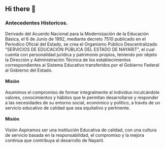 ## Hi there 👋

### Antecedentes Historicos.
Derivado del Acuerdo Nacional para la Modernización de la Educación Básica, el 6 de Junio de 1992, mediante decreto 7510 publicado en el Periodico Oficial del Estado, se crea el Organismo Público Descentralizado "SERVICIOS DE EDUCACIÓN PÚBLICA DEL ESTADO DE NAYARIT", el cual cuenta con personalidad jurídica y patrimonio propios, teniendo por objeto la Dirección y Administración Técnica de los establecimientos correspondientes al Sistema Educativo transferidos por el Gobierno Federal al Gobierno del Estado.

#### Misión
 Asumimos el compromiso de formar integralmente al individuo inculcándole valores, conocimientos y hábitos que le permitan desarrollarse y responder a las necesidades de su entorno social, económico y político, a través de un servicio educativo de calidad que sea equitativo y pertinente.

#### Misión
Visión
Aspiramos ser una institución Educativa de calidad, con una cultura de servicio basada en la responsabilidad, el compromiso y la mejora continua que contribuya al desarrollo de Nayarit.

<!--

**Here are some ideas to get you started:**

🙋‍♀️ A short introduction - what is your organization all about?
🌈 Contribution guidelines - how can the community get involved?
👩‍💻 Useful resources - where can the community find your docs? Is there anything else the community should know?
🍿 Fun facts - what does your team eat for breakfast?
🧙 Remember, you can do mighty things with the power of [Markdown](https://docs.github.com/github/writing-on-github/getting-started-with-writing-and-formatting-on-github/basic-writing-and-formatting-syntax)
-->

